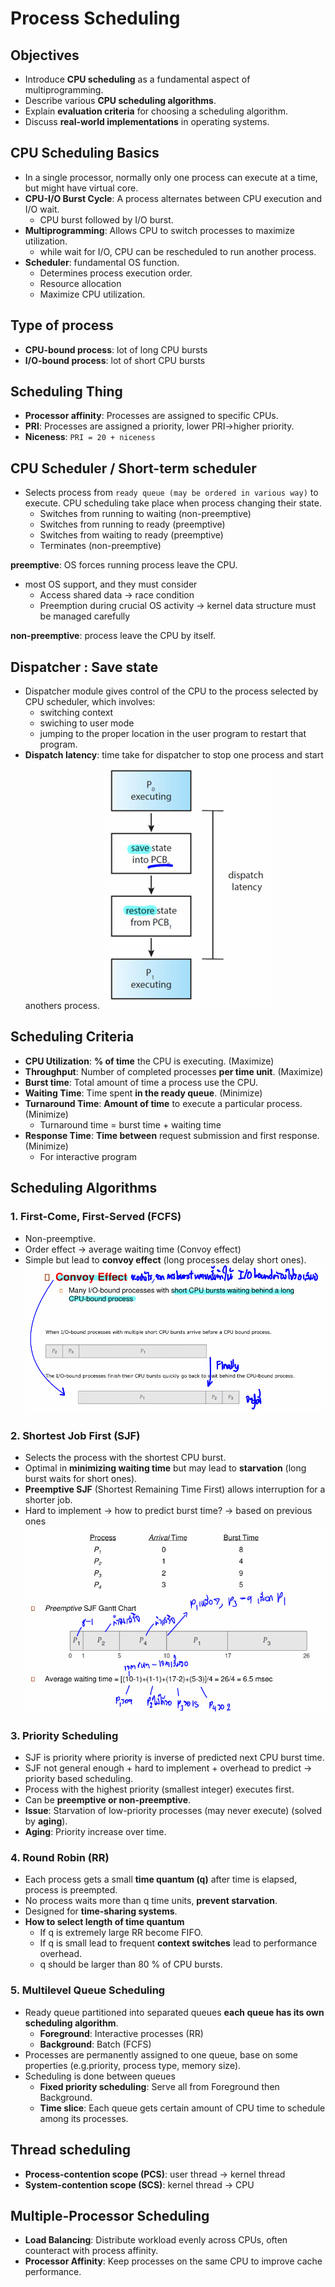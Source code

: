 # Process Scheduling

## Objectives
- Introduce **CPU scheduling** as a fundamental aspect of multiprogramming.
- Describe various **CPU scheduling algorithms**.
- Explain **evaluation criteria** for choosing a scheduling algorithm.
- Discuss **real-world implementations** in operating systems.

## CPU Scheduling Basics
- In a single processor,  normally only one process can execute at a time, but might have virtual core.
- **CPU-I/O Burst Cycle**: A process alternates between CPU execution and I/O wait.
   - CPU burst followed by I/O burst.
- **Multiprogramming**: Allows CPU to switch processes to maximize utilization.
   - while wait for I/O, CPU can be rescheduled to run another process.
- **Scheduler**: fundamental OS function.
   - Determines process execution order.
   - Resource allocation
   - Maximize CPU utilization.

## Type of process
- **CPU-bound process**: lot of long CPU bursts
- **I/O-bound process**: lot of short CPU bursts

## Scheduling Thing
- **Processor affinity**: Processes are assigned to specific CPUs.
- **PRI**: Processes are assigned a priority, lower PRI->higher priority.
- **Niceness**: `PRI = 20 + niceness`

## CPU Scheduler / Short-term scheduler
- Selects process from `ready queue (may be ordered in various way)` to execute.
CPU scheduling take place when process changing their state.
   - Switches from running to waiting (non-preemptive)
   - Switches from running to ready (preemptive)
   - Switches from waiting to ready (preemptive)
   - Terminates (non-preemptive)

**preemptive**: OS forces running process leave the CPU.
   - most OS support, and they must consider
      - Access shared data -> race condition
      - Preemption during crucial OS activity -> kernel data structure must be managed carefully

**non-preemptive**: process leave the CPU by itself.

## Dispatcher : Save state
- Dispatcher module gives control of the CPU to the process selected by CPU scheduler, which involves:
   - switching context
   - swiching to user mode
   - jumping to the proper location in the user program to restart that program.
- **Dispatch latency**: time take for dispatcher to stop one process and start anothers process.
![Dispatch Latency](appendix/DispatchLatency.png)

## Scheduling Criteria
- **CPU Utilization**: **% of time** the CPU is executing. (Maximize)
- **Throughput**: Number of completed processes **per time unit**. (Maximize)
- **Burst time**: Total amount of time a process use the CPU.
- **Waiting Time**: Time spent **in the ready queue**. (Minimize)
- **Turnaround Time**: **Amount of time** to execute a particular process. (Minimize)
   - Turnaround time =  burst time + waiting time
- **Response Time**: **Time between** request submission and first response. (Minimize) 
   - For interactive program



## Scheduling Algorithms
### **1. First-Come, First-Served (FCFS)**
- Non-preemptive.
- Order effect -> average waiting time (Convoy effect)
- Simple but lead to **convoy effect** (long processes delay short ones).
![Convoy Effect](appendix/ConvoyEffect.png)

### **2. Shortest Job First (SJF)**
- Selects the process with the shortest CPU burst.
- Optimal in **minimizing waiting time** but may lead to **starvation** (long burst waits for short ones).
- **Preemptive SJF** (Shortest Remaining Time First) allows interruption for a shorter job.
- Hard to implement -> how to predict burst time? -> based on previous ones
![SJF](appendix/SJF.png)
### **3. Priority Scheduling**
- SJF is priority where priority is inverse of predicted next CPU burst time.
- SJF not general enough + hard to implement + overhead to predict -> priority based scheduling.
- Process with the highest priority (smallest integer) executes first.
- Can be **preemptive or non-preemptive**.
- **Issue**: Starvation of low-priority processes  (may never execute) (solved by **aging**).
- **Aging**: Priority increase over time.

### **4. Round Robin (RR)**
- Each process gets a small **time quantum (q)** after time is elapsed, process is preempted.
- No process waits more than q time units, **prevent starvation**.
- Designed for **time-sharing systems**.
- **How to select length of time quantum**
   - If q is extremely large RR become FIFO.
   - If q is small lead to frequent **context switches**  lead to performance overhead.
   - q should be larger than 80 % of CPU bursts.


### **5. Multilevel Queue Scheduling**
- Ready queue partitioned into separated queues **each queue has its own scheduling algorithm**.
   - **Foreground**: Interactive processes (RR)
   - **Background**: Batch (FCFS)
- Processes are permanently assigned to one queue, base on some properties (e.g.priority, process type, memory size).
- Scheduling is done between queues
   - **Fixed priority scheduling**: Serve all from Foreground then Background.
   - **Time slice**: Each queue gets certain amount of CPU time to schedule among its processes.

## Thread scheduling
   - **Process-contention scope (PCS)**: user thread -> kernel thread
   - **System-contention scope (SCS)**: kernel thread -> CPU

## Multiple-Processor Scheduling
- **Load Balancing**: Distribute workload evenly across CPUs, often counteract with process affinity.
- **Processor Affinity**: Keep processes on the same CPU to improve cache performance.


